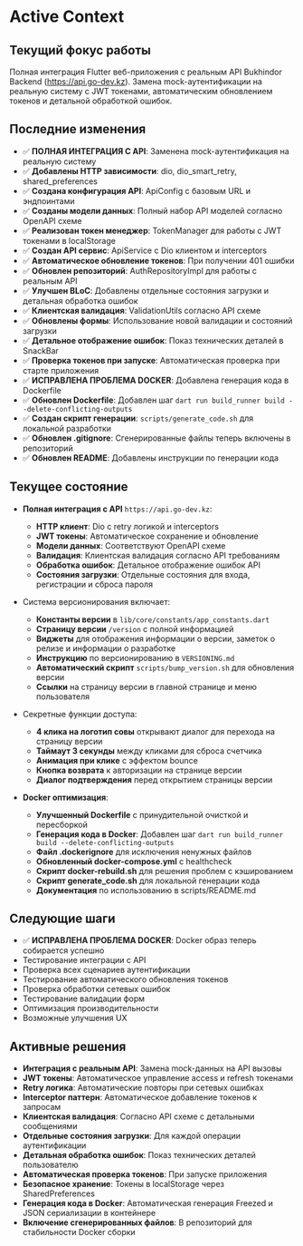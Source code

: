 # Active Context

## Текущий фокус работы
Полная интеграция Flutter веб-приложения с реальным API Bukhindor Backend (https://api.go-dev.kz). Замена mock-аутентификации на реальную систему с JWT токенами, автоматическим обновлением токенов и детальной обработкой ошибок.

## Последние изменения
- ✅ **ПОЛНАЯ ИНТЕГРАЦИЯ С API**: Заменена mock-аутентификация на реальную систему
- ✅ **Добавлены HTTP зависимости**: dio, dio_smart_retry, shared_preferences
- ✅ **Создана конфигурация API**: ApiConfig с базовым URL и эндпоинтами
- ✅ **Созданы модели данных**: Полный набор API моделей согласно OpenAPI схеме
- ✅ **Реализован токен менеджер**: TokenManager для работы с JWT токенами в localStorage
- ✅ **Создан API сервис**: ApiService с Dio клиентом и interceptors
- ✅ **Автоматическое обновление токенов**: При получении 401 ошибки
- ✅ **Обновлен репозиторий**: AuthRepositoryImpl для работы с реальным API
- ✅ **Улучшен BLoC**: Добавлены отдельные состояния загрузки и детальная обработка ошибок
- ✅ **Клиентская валидация**: ValidationUtils согласно API схеме
- ✅ **Обновлены формы**: Использование новой валидации и состояний загрузки
- ✅ **Детальное отображение ошибок**: Показ технических деталей в SnackBar
- ✅ **Проверка токенов при запуске**: Автоматическая проверка при старте приложения
- ✅ **ИСПРАВЛЕНА ПРОБЛЕМА DOCKER**: Добавлена генерация кода в Dockerfile
- ✅ **Обновлен Dockerfile**: Добавлен шаг `dart run build_runner build --delete-conflicting-outputs`
- ✅ **Создан скрипт генерации**: `scripts/generate_code.sh` для локальной разработки
- ✅ **Обновлен .gitignore**: Сгенерированные файлы теперь включены в репозиторий
- ✅ **Обновлен README**: Добавлены инструкции по генерации кода

## Текущее состояние
- **Полная интеграция с API** `https://api.go-dev.kz`:
  - **HTTP клиент**: Dio с retry логикой и interceptors
  - **JWT токены**: Автоматическое сохранение и обновление
  - **Модели данных**: Соответствуют OpenAPI схеме
  - **Валидация**: Клиентская валидация согласно API требованиям
  - **Обработка ошибок**: Детальное отображение ошибок API
  - **Состояния загрузки**: Отдельные состояния для входа, регистрации и сброса пароля

- Система версионирования включает:
  - **Константы версии** в `lib/core/constants/app_constants.dart`
  - **Страницу версии** `/version` с полной информацией
  - **Виджеты** для отображения информации о версии, заметок о релизе и информации о разработке
  - **Инструкцию** по версионированию в `VERSIONING.md`
  - **Автоматический скрипт** `scripts/bump_version.sh` для обновления версии
  - **Ссылки** на страницу версии в главной странице и меню пользователя

- Секретные функции доступа:
  - **4 клика на логотип совы** открывают диалог для перехода на страницу версии
  - **Таймаут 3 секунды** между кликами для сброса счетчика
  - **Анимация при клике** с эффектом bounce
  - **Кнопка возврата** к авторизации на странице версии
  - **Диалог подтверждения** перед открытием страницы версии

- **Docker оптимизация**:
  - **Улучшенный Dockerfile** с принудительной очисткой и пересборкой
  - **Генерация кода в Docker**: Добавлен шаг `dart run build_runner build --delete-conflicting-outputs`
  - **Файл .dockerignore** для исключения ненужных файлов
  - **Обновленный docker-compose.yml** с healthcheck
  - **Скрипт docker-rebuild.sh** для решения проблем с кэшированием
  - **Скрипт generate_code.sh** для локальной генерации кода
  - **Документация** по использованию в scripts/README.md

## Следующие шаги
- ✅ **ИСПРАВЛЕНА ПРОБЛЕМА DOCKER**: Docker образ теперь собирается успешно
- Тестирование интеграции с API
- Проверка всех сценариев аутентификации
- Тестирование автоматического обновления токенов
- Проверка обработки сетевых ошибок
- Тестирование валидации форм
- Оптимизация производительности
- Возможные улучшения UX

## Активные решения
- **Интеграция с реальным API**: Замена mock-данных на API вызовы
- **JWT токены**: Автоматическое управление access и refresh токенами
- **Retry логика**: Автоматические повторы при сетевых ошибках
- **Interceptor паттерн**: Автоматическое добавление токенов к запросам
- **Клиентская валидация**: Согласно API схеме с детальными сообщениями
- **Отдельные состояния загрузки**: Для каждой операции аутентификации
- **Детальная обработка ошибок**: Показ технических деталей пользователю
- **Автоматическая проверка токенов**: При запуске приложения
- **Безопасное хранение**: Токены в localStorage через SharedPreferences
- **Генерация кода в Docker**: Автоматическая генерация Freezed и JSON сериализации в контейнере
- **Включение сгенерированных файлов**: В репозиторий для стабильности Docker сборки